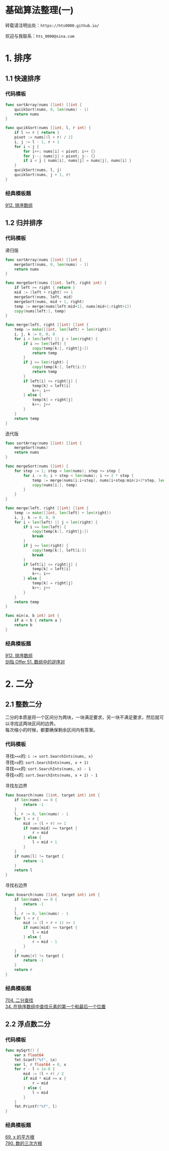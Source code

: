 # 基础算法整理(一)


<!--more-->

转载请注明出处：`https://hts0000.github.io/`

欢迎与我联系：`hts_0000@sina.com`
# 1. 排序
## 1.1 快速排序
### 代码模板
```go
func sortArray(nums []int) []int {
    qucikSort(nums, 0, len(nums) - 1)
    return nums
}

func qucikSort(nums []int, l, r int) {
    if l >= r { return }
    pivot := nums[(l + r) / 2]
    i, j := l - 1, r + 1
    for i < j {
        for i++; nums[i] < pivot; i++ {}
        for j--; nums[j] > pivot; j-- {}
        if i < j { nums[i], nums[j] = nums[j], nums[i] }
    }
    qucikSort(nums, l, j)
    qucikSort(nums, j + 1, r)
}
```

### 经典模板题
[912. 排序数组](https://leetcode.cn/problems/sort-an-array/)  

## 1.2 归并排序
### 代码模板
递归版
```go
func sortArray(nums []int) []int {
    mergeSort(nums, 0, len(nums) - 1)
    return nums
}

func mergeSort(nums []int, left, right int) {
    if left >= right { return }
    mid := (left + right) >> 1
    mergeSort(nums, left, mid)
    mergeSort(nums, mid + 1, right)
    temp := merge(nums[left:mid+1], nums[mid+1:right+1])
    copy(nums[left:], temp)
}

func merge(left, right []int) []int {
    temp := make([]int, len(left) + len(right))
    i, j, k := 0, 0, 0
    for i < len(left) || j < len(right) {
        if i >= len(left) {
            copy(temp[k:], right[j:])
            return temp
        }
        if j >= len(right) {
            copy(temp[k:], left[i:])
            return temp
        }
        if left[i] <= right[j] {
            temp[k] = left[i]
            k++; i++
        } else {
            temp[k] = right[j]
            k++; j++
        }
    }
    return temp
}
```

迭代版
```go
func sortArray(nums []int) []int {
    mergeSort(nums)
    return nums
}

func mergeSort(nums []int) {
    for step := 1; step < len(nums); step += step {
        for i := 0; i + step < len(nums); i += 2 * step {
            temp := merge(nums[i:i+step], nums[i+step:min(i+2*step, len(nums))])
            copy(nums[i:], temp)
        }
    }
}

func merge(left, right []int) []int {
    temp := make([]int, len(left) + len(right))
    i, j, k := 0, 0, 0
    for i < len(left) || j < len(right) {
        if i >= len(left) {
            copy(temp[k:], right[j:])
            break
        }
        if j >= len(right) {
            copy(temp[k:], left[i:])
            break
        }
        if left[i] <= right[j] {
            temp[k] = left[i]
            k++; i++
        } else {
            temp[k] = right[j]
            k++; j++
        }
    }
    return temp
}

func min(a, b int) int {
    if a < b { return a }
    return b
}
```

### 经典模板题
[912. 排序数组](https://leetcode.cn/problems/sort-an-array/)  
[剑指 Offer 51. 数组中的逆序对](https://leetcode.cn/problems/shu-zu-zhong-de-ni-xu-dui-lcof/)

# 2. 二分
## 2.1 整数二分
二分的本质是将一个区间分为两块，一块满足要求，另一块不满足要求，然后就可以寻找这两块区间的边界。  
每次缩小的时候，都要确保剩余区间内有答案。
### 代码模板
寻找`>=x`的: `i := sort.SearchInts(nums, x)`  
寻找`>x`的: `sort.SearchInts(nums, x + 1)`  
寻找`<=x`的: `sort.SearchInts(nums, x) - 1`  
寻找`<x`的: `sort.SearchInts(nums, x + 1) - 1`

寻找左边界
```go
func bsearch(nums []int, target int) int {
	if len(nums) == 0 {
		return -1
	}
	l, r := 0, len(nums) - 1
	for l < r {
		mid := (l + r) >> 1
		if nums[mid] >= target {
			r = mid
		} else {
			l = mid + 1
		}
	}
	if nums[l] != target {
		return -1
	}
	return l
}
```

寻找右边界
```go
func bsearch(nums []int, target int) int {
	if len(nums) == 0 {
		return -1
	}
	l, r := 0, len(nums) - 1
	for l < r {
		mid := (l + r + 1) >> 1
		if nums[mid] <= target {
			l = mid
		} else {
			r = mid - 1
		}
	}
	if nums[r] != target {
		return -1
	}
	return r
}
```

### 经典模板题
[704. 二分查找](https://leetcode.cn/problems/binary-search/)  
[34. 在排序数组中查找元素的第一个和最后一个位置](https://leetcode.cn/problems/find-first-and-last-position-of-element-in-sorted-array/)

## 2.2 浮点数二分
### 代码模板
```go
func mySqrt() {
    var x float64
	fmt.Scanf("%f", &x)
	var l, r float64 = 0, x
	for r - l > 1e-8 {
		mid := (l + r) / 2
		if mid * mid >= x {
			r = mid
		} else {
			l = mid
		}
	}
	fmt.Printf("%f", l)
}
```

### 经典模板题
[69. x 的平方根](https://leetcode.cn/problems/sqrtx/)  
[790. 数的三次方根](https://www.acwing.com/problem/content/792/)

